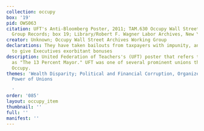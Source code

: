 ```yaml
---
collection: occupy
box: '19'
pid: OWS063
citation: UFT's Anti-Bloomberg Poster, 2011; TAM.630 Occupy Wall Street Archives Working
  Group Records; box 19; Library/Robert F. Wagner Labor Archives, New York University
creator: Unknown; Occupy Wall Street Archives Working Group
declarations: They have taken bailouts from taxpayers with impunity, and continue
  to give Executives exorbitant bonuses
description: United Federation of Teachers's (UFT) poster that refers to Mike Bloomberg
  as "The 13 Percent Mayor." UFT was one of several prominent unions that supported
  Occupy.
themes: 'Wealth Disparity; Political and Financial Corruption, Organized Labor --
  Power of Unions

  '
order: '085'
layout: occupy_item
thumbnail: ''
full: ''
manifest: ''
---
```

